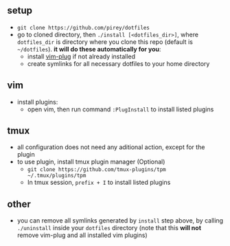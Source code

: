 ## setup
+ `git clone https://github.com/pirey/dotfiles`
+ go to cloned directory, then `./install [<dotfiles_dir>]`, where `dotfiles_dir` is directory where you clone this repo (default is `~/dotfiles`). **it will do these automatically for you**:
    - install [vim-plug](https://github.com/junegunn/vim-plug) if not already installed
    - create symlinks for all necessary dotfiles to your home directory

## vim
+ install plugins:
    - open vim, then run command `:PlugInstall` to install listed plugins

## tmux
+ all configuration does not need any aditional action, except for the plugin
+ to use plugin, install tmux plugin manager (Optional)
    - `git clone https://github.com/tmux-plugins/tpm ~/.tmux/plugins/tpm`
    - In tmux session, `prefix + I` to install listed plugins
    
## other
+ you can remove all symlinks generated by `install` step above, by calling `./uninstall` inside your `dotfiles` directory (note that this **will not** remove vim-plug and all installed vim plugins)
